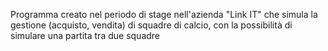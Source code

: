 Programma creato nel periodo di stage nell'azienda "Link IT" che simula 
la gestione (acquisto, vendita) di squadre di 
calcio, con la possibilità di simulare una partita tra due squadre
